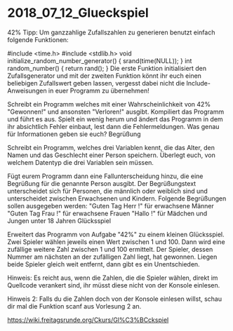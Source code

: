 # 2018_07_12_Glueckspiel

42%
Tipp: Um ganzzahlige Zufallszahlen zu generieren benutzt einfach folgende Funktionen:

#include <time.h>
#include <stdlib.h>
void initialize_random_number_generator()
{
  srand(time(NULL));
}
int random_number()
{
  return rand();
}
Die erste Funktion initialisiert den Zufallsgenerator und mit der zweiten Funktion
könnt ihr euch einen beliebigen Zufallswert geben lassen, vergesst dabei nicht die
Include-Anweisungen in euer Programm zu übernehmen!

Schreibt ein Programm welches mit einer Wahrscheinlichkeit von 42% "Gewonnen!" und
ansonsten "Verloren!" ausgibt. Kompiliert das Programm und führt es aus. Spielt ein
wenig herum und ändert das Programm in dem ihr absichtlich Fehler einbaut, lest dann
 die Fehlermeldungen. Was genau für Informationen geben sie euch?
Begrüßung

Schreibt ein Programm, welches drei Variablen kennt, die das Alter, den Namen und
das Geschlecht einer Person speichern. Überlegt euch, von welchem Datentyp die drei
Variablen sein müssen.

Fügt eurem Programm dann eine Fallunterscheidung hinzu, die eine Begrüßung für die
genannte Person ausgibt. Der Begrüßungstext unterscheidet sich für Personen, die
männlich oder weiblich sind und unterscheidet zwischen Erwachsenen und Kindern.
Folgende Begrüßungen sollen ausgegeben werden:
"Guten Tag Herr <name>!" für erwachsene Männer
"Guten Tag Frau <name>!" für erwachsene Frauen
"Hallo <name>!" für Mädchen und Jungen unter 18 Jahren
Glücksspiel

Erweitert das Programm von Aufgabe "42%" zu einem kleinen Glücksspiel. Zwei Spieler
wählen jeweils einen Wert zwischen 1 und 100. Dann wird eine zufällige weitere Zahl
zwischen 1 und 100 ermittelt. Der Spieler, dessen Nummer am nächsten an der zufälligen
Zahl liegt, hat gewonnen. Liegen beide Spieler gleich weit entfernt, dann gibt es ein
Unentschieden.

Hinweis: Es reicht aus, wenn die Zahlen, die die Spieler wählen, direkt im Quellcode
verankert sind, ihr müsst diese nicht von der Konsole einlesen.

Hinweis 2: Falls du die Zahlen doch von der Konsole einlesen willst, schau dir mal
die Funktion scanf aus Vorlesung 2 an.

https://wiki.freitagsrunde.org/Ckurs/Gl%C3%BCckspiel
